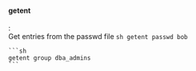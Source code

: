 #### getent
:   
    Get entries from the passwd file
    ```sh
    getent passwd bob
    ```

    ```sh
    getent group dba_admins
    ```